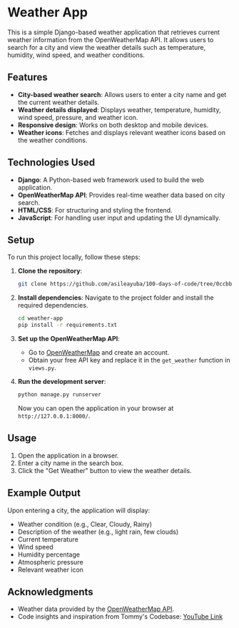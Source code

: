 # Weather App

This is a simple Django-based weather application that retrieves current weather information from the OpenWeatherMap API. It allows users to search for a city and view the weather details such as temperature, humidity, wind speed, and weather conditions.

## Features

- **City-based weather search**: Allows users to enter a city name and get the current weather details.
- **Weather details displayed**: Displays weather, temperature, humidity, wind speed, pressure, and weather icon.
- **Responsive design**: Works on both desktop and mobile devices.
- **Weather icons**: Fetches and displays relevant weather icons based on the weather conditions.

## Technologies Used

- **Django**: A Python-based web framework used to build the web application.
- **OpenWeatherMap API**: Provides real-time weather data based on city search.
- **HTML/CSS**: For structuring and styling the frontend.
- **JavaScript**: For handling user input and updating the UI dynamically.

## Setup

To run this project locally, follow these steps:

1. **Clone the repository**:
    ```bash
    git clone https://github.com/asileayuba/100-days-of-code/tree/0ccbbf57a1ababaea2f252da7fe99cd276dc6270/WeatherHive
    ```

2. **Install dependencies**:
    Navigate to the project folder and install the required dependencies.
    ```bash
    cd weather-app
    pip install -r requirements.txt
    ```

3. **Set up the OpenWeatherMap API**:
    - Go to [OpenWeatherMap](https://openweathermap.org/) and create an account.
    - Obtain your free API key and replace it in the `get_weather` function in `views.py`.

4. **Run the development server**:
    ```bash
    python manage.py runserver
    ```
    Now you can open the application in your browser at `http://127.0.0.1:8000/`.

## Usage

1. Open the application in a browser.
2. Enter a city name in the search box.
3. Click the "Get Weather" button to view the weather details.

## Example Output

Upon entering a city, the application will display:
- Weather condition (e.g., Clear, Cloudy, Rainy)
- Description of the weather (e.g., light rain, few clouds)
- Current temperature
- Wind speed
- Humidity percentage
- Atmospheric pressure
- Relevant weather icon

## Acknowledgments

- Weather data provided by the [OpenWeatherMap API](https://openweathermap.org/).
- Code insights and inspiration from Tommy's Codebase: [YouTube Link](https://youtu.be/qaTRzyb3CLA?si=Ueak_cIdMnzrhKU5)
